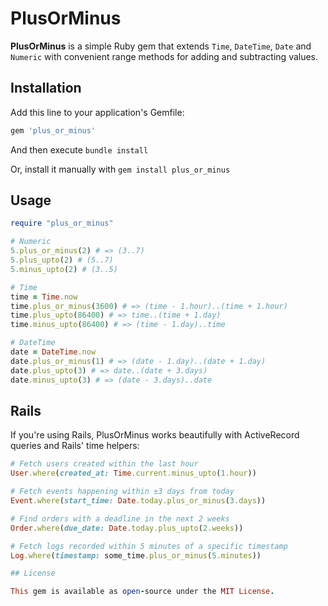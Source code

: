 # PlusOrMinus

**PlusOrMinus** is a simple Ruby gem that extends `Time`, `DateTime`, `Date` and `Numeric` with convenient range methods for adding and subtracting values.

## Installation

Add this line to your application's Gemfile:

```ruby
gem 'plus_or_minus'
```

And then execute `bundle install`

Or, install it manually with `gem install plus_or_minus`

## Usage

```ruby
require "plus_or_minus"

# Numeric
5.plus_or_minus(2) # => (3..7)
5.plus_upto(2) # (5..7)
5.minus_upto(2) # (3..5)

# Time
time = Time.now
time.plus_or_minus(3600) # => (time - 1.hour)..(time + 1.hour)
time.plus_upto(86400) # => time..(time + 1.day)
time.minus_upto(86400) # => (time - 1.day)..time

# DateTime
date = DateTime.now
date.plus_or_minus(1) # => (date - 1.day)..(date + 1.day)
date.plus_upto(3) # => date..(date + 3.days)
date.minus_upto(3) # => (date - 3.days)..date
```

## Rails

If you're using Rails, PlusOrMinus works beautifully with ActiveRecord queries and Rails' time helpers:

```ruby
# Fetch users created within the last hour
User.where(created_at: Time.current.minus_upto(1.hour))

# Fetch events happening within ±3 days from today
Event.where(start_time: Date.today.plus_or_minus(3.days))

# Find orders with a deadline in the next 2 weeks
Order.where(due_date: Date.today.plus_upto(2.weeks))

# Fetch logs recorded within 5 minutes of a specific timestamp
Log.where(timestamp: some_time.plus_or_minus(5.minutes))

## License

This gem is available as open-source under the MIT License.

